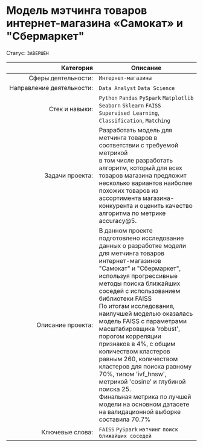 # Модель мэтчинга товаров интернет-магазина «Cамокат» и "Сбермаркет"
Статус: `ЗАВЕРШЕН`

| Категория               | Описание                                                                                                                                                                                                                                                                                                                                                                                                                                                                                                                                                                                                                                        |
| ----------------------: |-------------------------------------------------------------------------------------------------------------------------------------------------------------------------------------------------------------------------------------------------------------------------------------------------------------------------------------------------------------------------------------------------------------------------------------------------------------------------------------------------------------------------------------------------------------------------------------------------------------------------------------------------|
|Сферы&nbsp;деятельности:| `Интернет-магазины`                                                                                                                                                                                                                                                                                                                                                                                                                                                                                                                                                                                                                             |
|Направление&nbsp;деятельности:| `Data Analyst` `Data Science`                                                                                                                                                                                                                                                                                                                                                                                                                                                                                                                                                                                                                   |
|Стек&nbsp;и&nbsp;навыки:| `Python` `Pandas` `PySpark` `Matplotlib` `Seaborn` `Sklearn` `FAISS`<br/> `Supervised Learning`, `Classification`, `Matching`<br/>                                                                                                                                                                                                                                                                                                                                                                                                                                                                                                                                                                                                                |
|Задачи&nbsp;проекта:| Разработать модель для метчинга товаров в соответствии с требуемой метрикой<br/> в том числе разработать алгоритм, который для всех товаров магазина предложит несколько вариантов наиболее похожих товаров из ассортимента магазина-конкурента и оценить качество алгоритма по метрике accuracy@5.                                                                                                                                                                                                                                                                                                                                                                                                               |
|Описание&nbsp;проекта:| В данном проекте подготовлено исследование данных о разработке модели для метчинга товаров интернет-магазинов "Самокат" и "Сбермаркет", используя прогрессивные методы поиска ближайших соседей с использованием библиотеки FAISS <br/>По итогам исследования, наилучшей моделью оказалась модель FAISS с параметрами масштабировщика 'robust', порогом корреляции признаков в 4%, c общим количеством кластеров равным 260, количеством кластеров для поиска равному 70%, типом  'ivf_hnsw', метрикой 'cosine' и глубиной поиска 25.<br/>Финальная метрика по лучшей модели на основном датасете на валидационной выборке составила 70.7%|
|Ключевые&nbsp;слова:| `FAISS` `PySpark` `мэтчинг` `поиск ближайших соседей`                                                                                                                                                                                                                                                                                                                                                                                                                                                                                                                                                                             |

